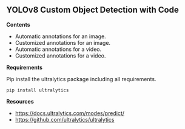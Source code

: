 ## YOLOv8 Custom Object Detection with Code

**Contents**

 - Automatic annotations for an image.
 - Customized annotations for an image.
 - Automatic annotations for a video.
 - Customized annotations for a video.

**Requirements**

Pip install the ultralytics package including all requirements.
```
pip install ultralytics  
```

**Resources**  

- https://docs.ultralytics.com/modes/predict/  
- https://github.com/ultralytics/ultralytics
